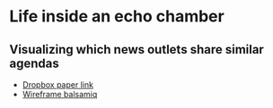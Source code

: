 # Life inside an echo chamber
## Visualizing which news outlets share similar agendas


- [Dropbox paper link](https://paper.dropbox.com/doc/DV-Process-Book--ARl4ZAnoF3DBhZx9BgDH~S4CAg-Qemlugu7b8A0FDFkBwXDq)
- [Wireframe balsamiq](https://balsamiq.cloud/svfh9w9/pqhalyj/r2278)
